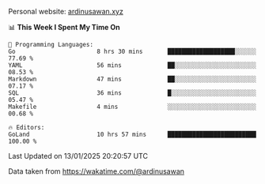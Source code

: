 Personal website: [ardinusawan.xyz](https://ardinusawan.xyz)

<!--START_SECTION:waka-->
📊 **This Week I Spent My Time On** 

```text
💬 Programming Languages: 
Go                       8 hrs 30 mins       ███████████████████░░░░░░   77.69 % 
YAML                     56 mins             ██░░░░░░░░░░░░░░░░░░░░░░░   08.53 % 
Markdown                 47 mins             ██░░░░░░░░░░░░░░░░░░░░░░░   07.17 % 
SQL                      36 mins             █░░░░░░░░░░░░░░░░░░░░░░░░   05.47 % 
Makefile                 4 mins              ░░░░░░░░░░░░░░░░░░░░░░░░░   00.68 % 

🔥 Editors: 
GoLand                   10 hrs 57 mins      █████████████████████████   100.00 % 
```


 Last Updated on 13/01/2025 20:20:57 UTC
<!--END_SECTION:waka-->
Data taken from https://wakatime.com/@ardinusawan
